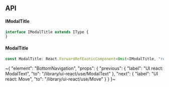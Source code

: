 

## API

#### IModalTitle

```ts
interface IModalTitle extends IType {
}
```

#### ModalTitle

```ts
const ModalTitle: React.ForwardRefExoticComponent<Omit<IModalTitle, "ref"> & React.RefAttributes<unknown>>;
```


~{
  "element": "BottomNavigation",
  "props": {
    "previous": {
      "label": "UI react: ModalText",
      "to": "/library/ui-react/use/ModalText"
    },
    "next": {
      "label": "UI react: Move",
      "to": "/library/ui-react/use/Move"
    }
  }
}~
